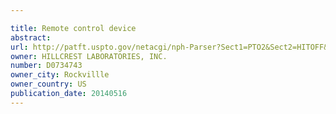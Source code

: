 ```yaml
---

title: Remote control device
abstract: 
url: http://patft.uspto.gov/netacgi/nph-Parser?Sect1=PTO2&Sect2=HITOFF&p=1&u=%2Fnetahtml%2FPTO%2Fsearch-adv.htm&r=1&f=G&l=50&d=PALL&S1=D0734743&OS=D0734743&RS=D0734743
owner: HILLCREST LABORATORIES, INC.
number: D0734743
owner_city: Rockvillle
owner_country: US
publication_date: 20140516
---
```

